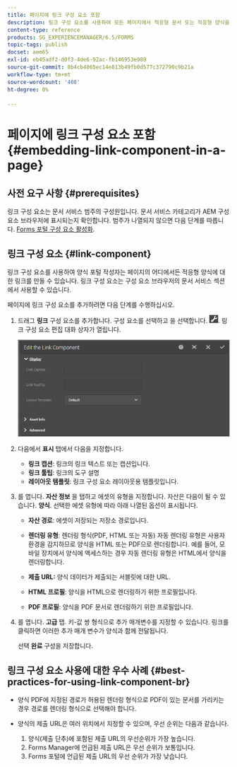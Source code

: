 ```yaml
---
title: 페이지에 링크 구성 요소 포함
description: 링크 구성 요소를 사용하여 모든 페이지에서 적응형 문서 또는 적응형 양식을 연결할 수 있습니다.
content-type: reference
products: SG_EXPERIENCEMANAGER/6.5/FORMS
topic-tags: publish
docset: aem65
exl-id: eb45adf2-d0f3-4de6-92ac-fb146953e989
source-git-commit: 8b4cb4065ec14e813b49fb0d577c372790c9b21a
workflow-type: tm+mt
source-wordcount: '408'
ht-degree: 0%

---
```


# 페이지에 링크 구성 요소 포함{#embedding-link-component-in-a-page}

## 사전 요구 사항 {#prerequisites}

링크 구성 요소는 문서 서비스 범주의 구성원입니다. 문서 서비스 카테고리가 AEM 구성 요소 브라우저에 표시되는지 확인합니다. 범주가 나열되지 않으면 다음 단계를 따릅니다. [Forms 포털 구성 요소 활성화](/help/forms/using/enabling-forms-portal-components.md).

## 링크 구성 요소 {#link-component}

링크 구성 요소를 사용하여 양식 포털 작성자는 페이지의 어디에서든 적응형 양식에 대한 링크를 만들 수 있습니다. 링크 구성 요소는 구성 요소 브라우저의 문서 서비스 섹션에서 사용할 수 있습니다.

페이지에 링크 구성 요소를 추가하려면 다음 단계를 수행하십시오.

1. 드래그 **링크** 구성 요소를 추가합니다. 구성 요소를 선택하고 을 선택합니다. ![cmppr](assets/cmppr.png). 링크 구성 요소 편집 대화 상자가 열립니다.

   ![edit-link-component](assets/edit-link-component.png)

1. 다음에서 **표시** 탭에서 다음을 지정합니다.

   * **링크 캡션**: 링크의 링크 텍스트 또는 캡션입니다.
   * **링크 툴팁**: 링크의 도구 설명
   * **레이아웃 템플릿**: 링크 구성 요소 레이아웃용 템플릿입니다.

1. 를 엽니다. **자산 정보** 을 탭하고 에셋의 유형을 지정합니다. 자산은 다음이 될 수 있습니다. **양식**. 선택한 에셋 유형에 따라 아래 나열된 옵션이 표시됩니다.

   * **자산 경로**: 에셋이 저장되는 저장소 경로입니다.

   * **렌더링 유형**: 렌더링 형식(PDF, HTML 또는 자동) 자동 렌더링 유형은 사용자 환경을 감지하므로 양식을 HTML 또는 PDF으로 렌더링합니다. 예를 들어, 모바일 장치에서 양식에 액세스하는 경우 자동 렌더링 유형은 HTML에서 양식을 렌더링합니다.
   * **제출 URL:**  양식 데이터가 제출되는 서블릿에 대한 URL.
   * **HTML 프로필**: 양식을 HTML으로 렌더링하기 위한 프로필입니다.
   * **PDF 프로필**: 양식을 PDF 문서로 렌더링하기 위한 프로필입니다.

1. 를 엽니다. **고급** 탭. 키-값 쌍 형식으로 추가 매개변수를 지정할 수 있습니다. 링크를 클릭하면 이러한 추가 매개 변수가 양식과 함께 전달됩니다.

   선택 **완료** 구성을 저장합니다.

## 링크 구성 요소 사용에 대한 우수 사례 {#best-practices-for-using-link-component-br}

* 양식 PDF에 지정된 경로가 허용된 렌더링 형식으로 PDF이 있는 문서를 가리키는 경우 경로를 렌더링 형식으로 선택해야 합니다.
* 양식의 제출 URL은 여러 위치에서 지정할 수 있으며, 우선 순위는 다음과 같습니다.

   1. 양식(제출 단추)에 포함된 제출 URL의 우선순위가 가장 높습니다.
   1. Forms Manager에 언급된 제출 URL은 우선 순위가 보통입니다.
   1. Forms 포털에 언급된 제출 URL의 우선 순위가 가장 낮습니다.
